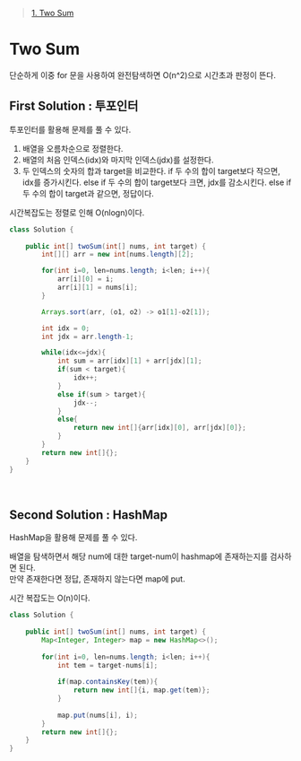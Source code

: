 > [1. Two Sum](https://leetcode.com/problems/two-sum/?envType=problem-list-v2&envId=rab78cw1)


# Two Sum
단순하게 이중 for 문을 사용하여 완전탐색하면 O(n^2)으로 시간초과 판정이 뜬다. 

## First Solution : 투포인터
투포인터를 활용해 문제를 풀 수 있다.

1. 배열을 오름차순으로 정렬한다.
2. 배열의 처음 인덱스(idx)와 마지막 인덱스(jdx)를 설정한다.
3. 두 인덱스의 숫자의 합과 target을 비교한다.
   if 두 수의 합이 target보다 작으면, idx를 증가시킨다.
   else if 두 수의 합이 target보다 크면, jdx를 감소시킨다.
   else if 두 수의 합이 target과 같으면, 정답이다.

시간복잡도는 정렬로 인해 O(nlogn)이다.

```java
class Solution {
    
    public int[] twoSum(int[] nums, int target) {
        int[][] arr = new int[nums.length][2];

        for(int i=0, len=nums.length; i<len; i++){
            arr[i][0] = i;
            arr[i][1] = nums[i];
        }

        Arrays.sort(arr, (o1, o2) -> o1[1]-o2[1]);

        int idx = 0;
        int jdx = arr.length-1;

        while(idx<=jdx){
            int sum = arr[idx][1] + arr[jdx][1];
            if(sum < target){
                idx++;
            }
            else if(sum > target){
                jdx--;
            }
            else{
                return new int[]{arr[idx][0], arr[jdx][0]};
            }
        }   
        return new int[]{};
    }
}
```

</br>

## Second Solution : HashMap
HashMap을 활용해 문제를 풀 수 있다.

배열을 탐색하면서 해당 num에 대한 target-num이 hashmap에 존재하는지를 검사하면 된다. </br>
만약 존재한다면 정답, 존재하지 않는다면 map에 put. </br>

시간 복잡도는 O(n)이다.

```java
class Solution {
    
    public int[] twoSum(int[] nums, int target) {
        Map<Integer, Integer> map = new HashMap<>();
        
        for(int i=0, len=nums.length; i<len; i++){
            int tem = target-nums[i];
            
            if(map.containsKey(tem)){
                return new int[]{i, map.get(tem)};
            }
            
            map.put(nums[i], i);
        }
        return new int[]{};
    }
}
```
